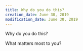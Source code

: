 ```yaml
---
title: Why do you do this?
creation_date: June 30, 2019
modification_date: June 30, 2019
---
```



Why do you do this?

What matters most to you?
